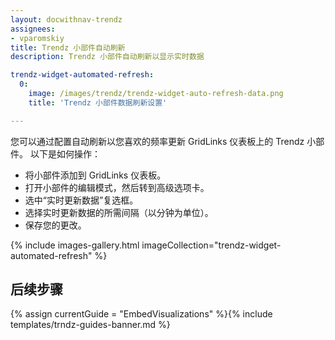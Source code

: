 ```yaml
---
layout: docwithnav-trendz
assignees:
- vparomskiy
title: Trendz 小部件自动刷新
description: Trendz 小部件自动刷新以显示实时数据

trendz-widget-automated-refresh:
  0:
    image: /images/trendz/trendz-widget-auto-refresh-data.png
    title: 'Trendz 小部件数据刷新设置'

---
```


您可以通过配置自动刷新以您喜欢的频率更新 GridLinks 仪表板上的 Trendz 小部件。
以下是如何操作：

* 将小部件添加到 GridLinks 仪表板。
* 打开小部件的编辑模式，然后转到高级选项卡。
* 选中“实时更新数据”复选框。
* 选择实时更新数据的所需间隔（以分钟为单位）。
* 保存您的更改。

{% include images-gallery.html imageCollection="trendz-widget-automated-refresh" %}

## 后续步骤

{% assign currentGuide = "EmbedVisualizations" %}{% include templates/trndz-guides-banner.md %}